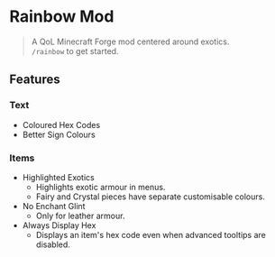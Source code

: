 # Rainbow Mod

> A QoL Minecraft Forge mod centered around exotics.</br>
> `/rainbow` to get started. </br>

## Features
### Text
 - Coloured Hex Codes
 - Better Sign Colours
### Items
 - Highlighted Exotics
   - Highlights exotic armour in menus.
   - Fairy and Crystal pieces have separate customisable colours.
 - No Enchant Glint
   - Only for leather armour.
 - Always Display Hex
   - Displays an item's hex code even when advanced tooltips are disabled.
